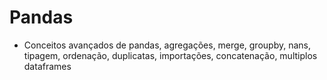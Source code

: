 # Pandas
- Conceitos avançados de pandas, agregações, merge, groupby, nans, tipagem, ordenação, duplicatas, importações, concatenação, multiplos dataframes